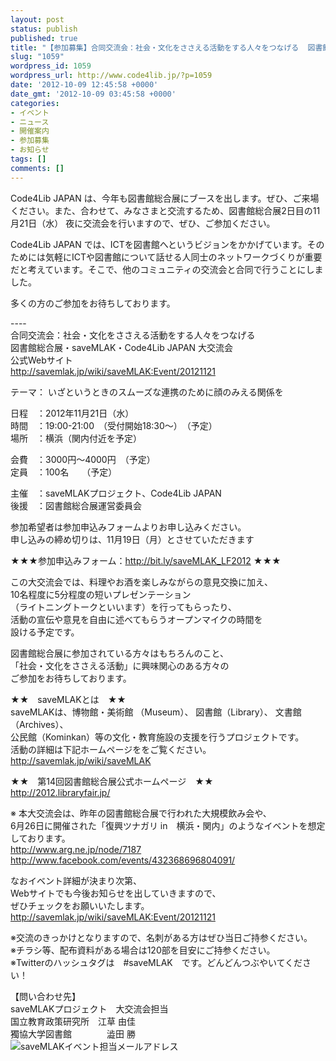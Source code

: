 ```yaml
---
layout: post
status: publish
published: true
title: "【参加募集】合同交流会：社会・文化をささえる活動をする人々をつなげる  図書館総合展・saveMLAK・Code4Lib JAPAN 大交流会（11月21日（水）図書館総合展2日目）"
slug: "1059"
wordpress_id: 1059
wordpress_url: http://www.code4lib.jp/?p=1059
date: '2012-10-09 12:45:58 +0000'
date_gmt: '2012-10-09 03:45:58 +0000'
categories:
- イベント
- ニュース
- 開催案内
- 参加募集
- お知らせ
tags: []
comments: []
---
```

<p>Code4Lib JAPAN は、今年も図書館総合展にブースを出します。ぜひ、ご来場ください。また、合わせて、みなさまと交流するため、図書館総合展2日目の11月21日（水） 夜に交流会を行いますので、ぜひ、ご参加ください。</p>
<p>Code4Lib JAPAN では、ICTを図書館へというビジョンをかかげています。そのためには気軽にICTや図書館について話せる人同士のネットワークづくりが重要だと考えています。そこで、他のコミュニティの交流会と合同で行うことにしました。</p>
<p>多くの方のご参加をお待ちしております。</p>
<p>----<br />
合同交流会：社会・文化をささえる活動をする人々をつなげる<br />
図書館総合展・saveMLAK・Code4Lib JAPAN 大交流会<br />
公式Webサイト<br />
<a title="http://savemlak.jp/wiki/saveMLAK:Event/20121121" href="http://savemlak.jp/wiki/saveMLAK:Event/20121121">http://savemlak.jp/wiki/saveMLAK:Event/20121121</a></p>
<p>テーマ： いざというときのスムーズな連携のために顔のみえる関係を</p>
<p>日程　：2012年11月21日（水）<br />
時間　：19:00-21:00　（受付開始18:30～）　（予定）<br />
場所　：横浜（関内付近を予定）</p>
<p>会費　：3000円～4000円　（予定）<br />
定員　：100名　　（予定）</p>
<p>主催　：saveMLAKプロジェクト、Code4Lib JAPAN<br />
後援　：図書館総合展運営委員会</p>
<p>参加希望者は参加申込みフォームよりお申し込みください。<br />
申し込みの締め切りは、11月19日（月）とさせていただきます</p>
<p>★★★参加申込みフォーム：<a title="http://bit.ly/saveMLAK_LF2012" href="http://bit.ly/saveMLAK_LF2012">http://bit.ly/saveMLAK_LF2012</a> ★★★</p>
<p>この大交流会では、料理やお酒を楽しみながらの意見交換に加え、<br />
10名程度に5分程度の短いプレゼンテーション<br />
（ライトニングトークといいます）を行ってもらったり、<br />
活動の宣伝や意見を自由に述べてもらうオープンマイクの時間を<br />
設ける予定です。</p>
<p>図書館総合展に参加されている方々はもちろんのこと、<br />
「社会・文化をささえる活動」に興味関心のある方々の<br />
ご参加をお待ちしております。</p>
<p>★★　saveMLAKとは　★★<br />
saveMLAKは、博物館・美術館 （Museum）、 図書館（Library）、 文書館（Archives）、<br />
公民館（Kominkan）等の文化・教育施設の支援を行うプロジェクトです。<br />
活動の詳細は下記ホームページををご覧ください。<br />
<a title="http://savemlak.jp/wiki/saveMLAK" href="http://savemlak.jp/wiki/saveMLAK">http://savemlak.jp/wiki/saveMLAK</a></p>
<p>★★　第14回図書館総合展公式ホームページ　★★<br />
<a title="http://2012.libraryfair.jp/" href="http://2012.libraryfair.jp/">http://2012.libraryfair.jp/</a></p>
<p>※ 本大交流会は、昨年の図書館総合展で行われた大規模飲み会や、<br />
6月26日に開催された「復興ツナガリ in　横浜・関内」のようなイベントを想定しております。<br />
<a title="http://www.arg.ne.jp/node/7187" href="http://www.arg.ne.jp/node/7187">http://www.arg.ne.jp/node/7187</a><br />
<a title="http://www.facebook.com/events/432368696804091/" href="http://www.facebook.com/events/432368696804091/">http://www.facebook.com/events/432368696804091/</a></p>
<p>なおイベント詳細が決まり次第、<br />
Webサイトでも今後お知らせを出していきますので、<br />
ぜひチェックをお願いいたします。<br />
<a title="http://savemlak.jp/wiki/saveMLAK:Event/20121121" href="http://savemlak.jp/wiki/saveMLAK:Event/20121121">http://savemlak.jp/wiki/saveMLAK:Event/20121121</a></p>
<p>※交流のきっかけとなりますので、名刺がある方はぜひ当日ご持参ください。<br />
※チラシ等、配布資料がある場合は120部を目安にご持参ください。<br />
※Twitterのハッシュタグは　#saveMLAK　です。どんどんつぶやいてください！</p>
<p>【問い合わせ先】<br />
saveMLAKプロジェクト　大交流会担当<br />
国立教育政策研究所　江草 由佳<br />
獨協大学図書館　　　　澁田 勝<br />
<img src="{{ site.baseurl }}/assets/uploads/2012/10/savemlak-event.gif" alt="saveMLAKイベント担当メールアドレス" /></p>
